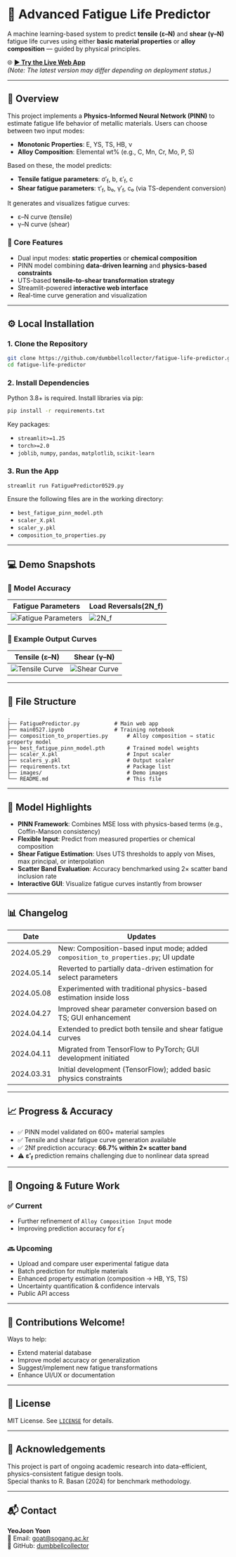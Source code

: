# 🚀 Advanced Fatigue Life Predictor

A machine learning-based system to predict **tensile (ε–N)** and **shear (γ–N)** fatigue life curves using either **basic material properties** or **alloy composition** — guided by physical principles.

🌐 [**▶ Try the Live Web App**](https://fatigue-life-prediction-6zfzg2ae9wdtnan3cutbyi.streamlit.app/)  
*(Note: The latest version may differ depending on deployment status.)*

---

## 📌 Overview

This project implements a **Physics-Informed Neural Network (PINN)** to estimate fatigue life behavior of metallic materials. Users can choose between two input modes:

- **Monotonic Properties**: E, YS, TS, HB, ν
- **Alloy Composition**: Elemental wt% (e.g., C, Mn, Cr, Mo, P, S)

Based on these, the model predicts:

- **Tensile fatigue parameters**: σ′<sub>f</sub>, b, ε′<sub>f</sub>, c
- **Shear fatigue parameters**: τ′<sub>f</sub>, b₀, γ′<sub>f</sub>, c₀ (via TS-dependent conversion)

It generates and visualizes fatigue curves:
- ε–N curve (tensile)
- γ–N curve (shear)

### 🔧 Core Features
- Dual input modes: **static properties** or **chemical composition**
- PINN model combining **data-driven learning** and **physics-based constraints**
- UTS-based **tensile-to-shear transformation strategy**
- Streamlit-powered **interactive web interface**
- Real-time curve generation and visualization

---

## ⚙️ Local Installation

### 1. Clone the Repository
```bash
git clone https://github.com/dumbbellcollector/fatigue-life-predictor.git
cd fatigue-life-predictor
```

### 2. Install Dependencies
Python 3.8+ is required. Install libraries via pip:

```bash
pip install -r requirements.txt
```

Key packages:
- `streamlit>=1.25`
- `torch>=2.0`
- `joblib`, `numpy`, `pandas`, `matplotlib`, `scikit-learn`

### 3. Run the App
```bash
streamlit run FatiguePredictor0529.py
```
Ensure the following files are in the working directory:
- `best_fatigue_pinn_model.pth`
- `scaler_X.pkl`
- `scaler_y.pkl`
- `composition_to_properties.py`

---

## 💻 Demo Snapshots

### 🔹 Model Accuracy

| Fatigue Parameters | Load Reversals(2N_f) |
|----------------------|------------------------|
| ![Fatigue Parameters](images/fatigueParametersAcc.png) | ![2N_f](images/2NfAcc.png) |

### 🔹 Example Output Curves

| Tensile (ε–N) | Shear (γ–N) |
|---------------|-------------|
| ![Tensile Curve](images/tensile_example.png) | ![Shear Curve](images/shear_example.png) |

---

## 📁 File Structure

```
.
├── FatiguePredictor.py    	      # Main web app
├── main0527.ipynb   		      # Training notebook
├── composition_to_properties.py      # Alloy composition → static property model
├── best_fatigue_pinn_model.pth       # Trained model weights
├── scaler_X.pkl                      # Input scaler
├── scalers_y.pkl                     # Output scaler
├── requirements.txt                  # Package list
├── images/                           # Demo images
└── README.md                         # This file
```

---

## 🔬 Model Highlights

- **PINN Framework**: Combines MSE loss with physics-based terms (e.g., Coffin-Manson consistency)
- **Flexible Input**: Predict from measured properties or chemical composition
- **Shear Fatigue Estimation**: Uses UTS thresholds to apply von Mises, max principal, or interpolation
- **Scatter Band Evaluation**: Accuracy benchmarked using 2× scatter band inclusion rate
- **Interactive GUI**: Visualize fatigue curves instantly from browser

---

## 📊 Changelog

| Date | Updates |
|------|---------|
| 2024.05.29 | New: Composition-based input mode; added `composition_to_properties.py`; UI update |
| 2024.05.14 | Reverted to partially data-driven estimation for select parameters |
| 2024.05.08 | Experimented with traditional physics-based estimation inside loss |
| 2024.04.27 | Improved shear parameter conversion based on TS; GUI enhancement |
| 2024.04.14 | Extended to predict both tensile and shear fatigue curves |
| 2024.04.11 | Migrated from TensorFlow to PyTorch; GUI development initiated |
| 2024.03.31 | Initial development (TensorFlow); added basic physics constraints |

---

## 📈 Progress & Accuracy

- ✅ PINN model validated on 600+ material samples
- ✅ Tensile and shear fatigue curve generation available
- ✅ 2Nf prediction accuracy: **66.7% within 2× scatter band**
- ⚠️ **ε′<sub>f</sub>** prediction remains challenging due to nonlinear data spread

---

## 🧪 Ongoing & Future Work

### ✅ Current
- Further refinement of `Alloy Composition Input` mode
- Improving prediction accuracy for ε′<sub>f</sub>

### 🔜 Upcoming
- Upload and compare user experimental fatigue data
- Batch prediction for multiple materials
- Enhanced property estimation (composition → HB, YS, TS)
- Uncertainty quantification & confidence intervals
- Public API access

---

## 🤝 Contributions Welcome!

Ways to help:
- Extend material database
- Improve model accuracy or generalization
- Suggest/implement new fatigue transformations
- Enhance UI/UX or documentation

---

## 📄 License

MIT License. See [`LICENSE`](LICENSE) for details.

---

## 📢 Acknowledgements

This project is part of ongoing academic research into data-efficient, physics-consistent fatigue design tools.  
Special thanks to R. Basan (2024) for benchmark methodology.

---

## 📬 Contact

**YeoJoon Yoon**  
📧 Email: goat@sogang.ac.kr  
🐙 GitHub: [dumbbellcollector](https://github.com/dumbbellcollector)
